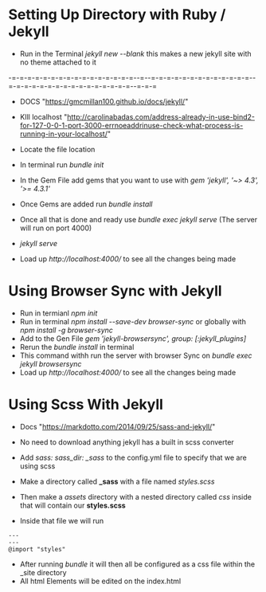 # Setting Up Directory with Ruby / Jekyll
- Run in the Terminal *jekyll new <name> --blank* this makes a new jekyll site with no theme attached to it

-=-=-=-=-=-=-=-=-=-=-=-=-=-=-=-=--=--=-=-=-=-=-=-=-=-=-=-=-=-=--=-=-=-=-=-=-=-=-=-=-=-=-=-=-=-=--=-=-=

- DOCS "https://gmcmillan100.github.io/docs/jekyll/"
- KIll localhost "http://carolinabadas.com/address-already-in-use-bind2-for-127-0-0-1-port-3000-errnoeaddrinuse-check-what-process-is-running-in-your-localhost/"

- Locate the file location
- In terminal run *bundle init*
- In the Gem File add gems that you want to use with *gem 'jekyll', '~> 4.3', '>= 4.3.1'*
- Once Gems are added run *bundle install*
- Once all that is done and ready use *bundle exec jekyll serve* (The server will run on port 4000)
- *jekyll serve*
- Load up *http://localhost:4000/* to see all the changes being made

# Using Browser Sync with Jekyll
- Run in termianl *npm init*
- Run in terminal *npm install --save-dev browser-sync* or globally with *npm install -g browser-sync*
- Add to the Gen File *gem 'jekyll-browsersync', group: [:jekyll_plugins]*
- Rerun the *bundle install* in terminal
- This command withh run the server with browser Sync on *bundle exec jekyll browsersync*
- Load up *http://localhost:4000/* to see all the changes being made

# Using Scss With Jekyll
- Docs "https://markdotto.com/2014/09/25/sass-and-jekyll/"

- No need to download anything jekyll has a built in scss converter
- Add *sass: sass_dir: _sass* to the config.yml file to specify that we are using scss
- Make a directory called **_sass** with a file named *styles.scss*
- Then make a *assets* directory with a nested directory called *css* inside that will contain our **styles.scss**
- Inside that file we will run
```
---
---
@import "styles"
```
- After running *bundle* it will then all be configured as a css file within the _site directory
- All html Elements will be edited on the index.html


<!-- Want a section where it states I went from cars to code seems simple enough -->
